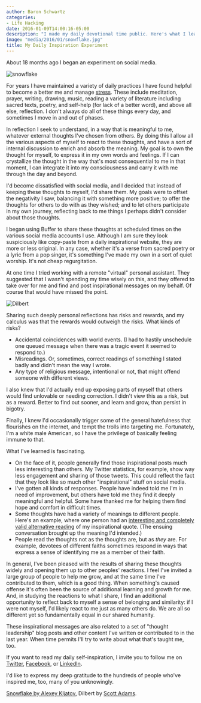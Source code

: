 ```yaml
---
author: Baron Schwartz
categories:
- Life Hacking
date: 2016-01-09T14:00:16-05:00
description: "I made my daily devotional time public. Here's what I learned."
image: "media/2016/01/snowflake.jpg"
title: My Daily Inspiration Experiment
---
```


About 18 months ago I began an experiment on social media.

![snowflake](/media/2016/01/snowflake.jpg)

<!--more-->

For years I have maintained a variety of daily practices I have found helpful to become a better me and manage [stress](/blog/2015/11/10/what-its-like/). These include meditation, prayer, writing, drawing, music, reading a variety of literature including sacred texts, poetry, and self-help (for lack of a better word), and above all else, reflection. I don't always do all of these things every day, and sometimes I move in and out of phases.

In reflection I seek to understand, in a way that is meaningful to me, whatever external thoughts I've chosen from others. By doing this I allow all the various aspects of myself to react to these thoughts, and have a sort of internal discussion to enrich and absorb the meaning. My goal is to own the thought for myself, to express it in my own words and feelings. If I can crystallize the thought in the way that's most consequential to me in that moment, I can integrate it into my consciousness and carry it with me through the day and beyond.

I'd become dissatisfied with social media, and I decided that instead of keeping these thoughts to myself, I'd share them. My goals were to offset the negativity I saw, balancing it with something more positive; to offer the thoughts for others to do with as they wished; and to let others participate in my own journey, reflecting back to me things I perhaps didn't consider about those thoughts.

I began using Buffer to share these thoughts at scheduled times on the various social media accounts I use. Although I am sure they look suspiciously like copy-paste from a daily inspirational website, they are more or less original. In any case, whether it's a verse from sacred poetry or a lyric from a pop singer, it's something I've made my own in a sort of quiet worship. It's not cheap regurgitation.

At one time I tried working with a remote "virtual" personal assistant. They suggested that I wasn't spending my time wisely on this, and they offered to take over for me and find and post inspirational messages on my behalf. Of course that would have missed the point.

![Dilbert](/media/2016/01/dt130115.gif)

Sharing such deeply personal reflections has risks and rewards, and my calculus was that the rewards would outweigh the risks. What kinds of risks?

- Accidental coincidences with world events. (I had to hastily unschedule one queued message when there was a tragic event it seemed to respond to.)
- Misreadings. Or, sometimes, correct readings of something I stated badly and didn't mean the way I wrote.
- Any type of religious message, intentional or not, that might offend someone with different views.

I also knew that I'd actually end up exposing parts of myself that others would find unlovable or needing correction. I didn't view this as a risk, but as a reward. Better to find out sooner, and learn and grow, than persist in bigotry.

Finally, I knew I'd occasionally trigger some of the general hatefulness that flourishes on the internet, and tempt the trolls into targeting me. Fortunately, I'm a white male American, so I have the privilege of basically feeling immune to that.

What I've learned is fascinating.

- On the face of it, people generally find those inspirational posts much less interesting than others. My Twitter statistics, for example, show way less engagement and sharing of those tweets. This could reflect the fact that they look like so much other "inspirational" stuff on social media.
- I've gotten all kinds of responses. People have indeed told me I'm in need of improvement, but others have told me they find it deeply meaningful and helpful. Some have thanked me for helping them find hope and comfort in difficult times.
- Some thoughts have had a variety of meanings to different people. Here's an example, where one person had an [interesting and completely valid alternative reading](https://twitter.com/mcfunley/status/668491505590382593) of my inspirational quote. (The ensuing conversation brought up the meaning I'd intended.)
- People read the thoughts not as the thoughts are, but as *they* are. For example, devotees of different faiths sometimes respond in ways that express a sense of identifying me as a member of their faith.

In general, I've been pleased with the results of sharing these thoughts widely and opening them up to other peoples' reactions. I feel I've invited a large group of people to help me grow, and at the same time I've contributed to them, which is a good thing. When something's caused offense it's often been the source of additional learning and growth for me. And, in studying the reactions to what I share, I find an additional opportunity to reflect back to myself a sense of belonging and similarity: if I were not myself, I'd likely react to me just as many others do. We are all so different yet so fundamentally equal in our shared humanity.

These inspirational messages are also related to a set of "thought leadership" blog posts and other content I've written or contributed to in the last year. When time permits I'll try to write about what that's taught me, too.

If you want to read my daily self-inspiration, I invite you to follow me on [Twitter](https://twitter.com/xaprb), [Facebook](https://www.facebook.com/baron.schwartz), or [LinkedIn](https://linkedin.com/in/xaprb).

I'd like to express my deep gratitude to the hundreds of people who've inspired me, too, many of you unknowingly.

[Snowflake by Alexey Kljatov](https://www.flickr.com/photos/chaoticmind75/6970305535/), Dilbert by [Scott Adams](http://dilbert.com/strip/2013-01-15).
